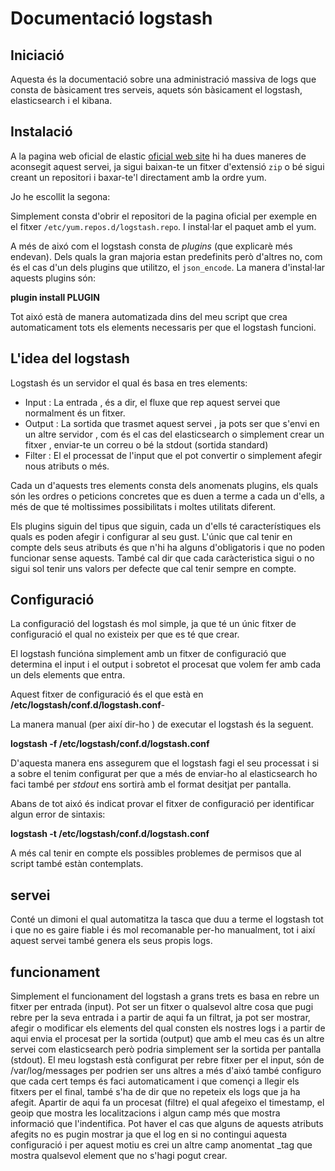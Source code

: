 # Documentació logstash

## Iniciació

Aquesta és la documentació sobre una administració massiva de logs que consta de bàsicament tres serveis, aquets són bàsicament el logstash, elasticsearch i el kibana.


## Instalació

A la pagina web oficial de elastic  [oficial web site](https://www.elastic.co/guide/index.html) hi ha dues maneres de aconsegit aquest servei, ja sigui baixan-te un fitxer d'extensió `zip` o bé sigui creant un repositori i baxar-te'l directament amb la ordre yum.

Jo he escollit la segona:

Simplement consta  d'obrir el repositori de la pagina oficial per exemple en el fitxer `/etc/yum.repos.d/logstash.repo`.
I instal·lar el paquet amb el yum.

A més de aixó com el logstash consta de *plugins* (que explicarè més endevan).
Dels quals la gran majoria estan predefinits però d'altres no, com és el cas d'un dels plugins que utilitzo, el `json_encode`.
La manera d'instal·lar aquests plugins són:

**plugin install PLUGIN**



Tot aixó està de manera automatizada dins del meu script que crea automaticament tots els elements necessaris per que el logstash funcioni.

## L'idea del logstash

Logstash és un servidor el qual és basa en tres elements:

- Input : La entrada , és a dir, el fluxe que rep aquest servei que normalment és un fitxer.
- Output : La sortida que trasmet aquest servei , ja pots ser que s'envi en un altre servidor , com és el cas del elasticsearch o simplement crear un fitxer , enviar-te un correu o bé la stdout (sortida standard)
- Filter : El el processat de l'input que el pot convertir o simplement afegir nous atributs o més.

Cada un d'aquests tres elements consta dels anomenats plugins, els quals són les ordres o peticions concretes que es duen a terme a cada un d'ells, a més de que té moltissimes possibilitats i moltes utilitats diferent.

Els plugins siguin del tipus que siguin, cada un d'ells té característiques els quals es poden afegir i configurar al seu gust.
L'únic que cal tenir en compte dels seus atributs és que n'hi ha alguns d'obligatoris i que no poden funcionar sense aquests. També cal dir que cada caràcteristica sigui o no sigui sol tenir uns valors per defecte que cal tenir sempre en compte.


## Configuració

La configuració del logstash és mol simple, ja que té un únic fitxer de configuració el qual no existeix per que es té que crear.

El logstash funcióna simplement amb un fitxer de configuració que determina el input i el output i sobretot el procesat que volem fer amb cada un dels elements que entra.

Aquest fitxer de configuració és el que està en **/etc/logstash/conf.d/logstash.conf**-

La manera manual (per així dir-ho ) de executar el logstash és la seguent.

**logstash -f /etc/logstash/conf.d/logstash.conf**

D'aquesta manera ens assegurem que el logstash fagi el seu processat i si a sobre el tenim configurat per que a més de enviar-ho al elasticsearch ho faci també per *stdout* ens sortirà amb el format desitjat per pantalla.

Abans de tot aixó és indicat provar el fitxer de configuració per identificar algun error de sintaxis:

**logstash -t /etc/logstash/conf.d/logstash.conf**

A més cal tenir en compte els possibles problemes de permisos que al script també estàn contemplats.


## servei

Conté un dimoni el qual automatitza la tasca que duu a terme el logstash tot i que no es gaire fiable i és mol recomanable per-ho manualment, tot i així aquest servei també genera els seus propis logs.
 

## funcionament

Simplement el funcionament del logstash a grans trets es basa en rebre un fitxer per entrada (input). Pot ser un fitxer o qualsevol altre cosa que pugi rebre per la seva entrada i a partir de aqui fa un filtrat, ja pot ser mostrar, afegir o modificar els elements del qual consten els nostres logs i a partir de aqui envia el procesat per la sortida  (output) que amb el meu cas és un altre servei com elasticsearch però podria simplement ser la sortida per pantalla (stdout).
El meu logstash està configurat per rebre fitxer per el input, són de /var/log/messages per podrien ser uns altres a més d'aixó també configuro que cada cert temps és faci automaticament i que començi a llegir els fitxers per el final, també s'ha de dir que no repeteix els logs que ja ha afegit. 
Apartir de aqui fa un procesat (filtre) el qual afegeixo el timestamp, el geoip que mostra les localitzacions i algun camp més que mostra informació que l'indentifica. Pot haver el cas que alguns de aquests atributs afegits no es pugin mostrar ja que el log en si no contingui aquesta configuració i per aquest motiu es crei un altre camp anomentat _tag que mostra qualsevol element que no s'hagi pogut crear.



